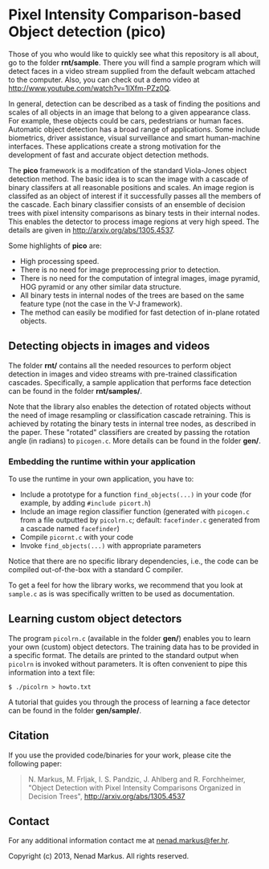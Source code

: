 # Pixel Intensity Comparison-based Object detection (pico)

Those of you who would like to quickly see what this repository is all about, go to the folder **rnt/sample**.
There you will find a sample program which will detect faces in a video stream supplied from the default webcam attached to the computer.
Also, you can check out a demo video at <http://www.youtube.com/watch?v=1lXfm-PZz0Q>.

In general, detection can be described as a task of finding the positions and scales of all objects in an image that belong to a given appearance class.
For example, these objects could be cars, pedestrians or human faces.
Automatic object detection has a broad range of applications.
Some include biometrics, driver assistance, visual surveillance and smart human-machine interfaces.
These applications create a strong motivation for the development of fast and accurate object detection methods.

The **pico** framework is a modifcation of the standard Viola-Jones object detection method.
The basic idea is to scan the image with a cascade of binary classifers at all reasonable positions and scales.
An image region is classifed as an object of interest if it successfully passes all the members of the cascade.
Each binary classifier consists of an ensemble of decision trees with pixel intensity comparisons as binary tests in their internal nodes.
This enables the detector to process image regions at very high speed.
The details are given in <http://arxiv.org/abs/1305.4537>.

Some highlights of **pico** are:

* High processing speed.
* There is no need for image preprocessing prior to detection.
* There is no need for the computation of integral images, image pyramid, HOG pyramid or any other similar data structure.
* All binary tests in internal nodes of the trees are based on the same feature type (not the case in the V-J framework).
* The method can easily be modified for fast detection of in-plane rotated objects.

## Detecting objects in images and videos

The folder **rnt/** contains all the needed resources to perform object detection in images and video streams with pre-trained classification cascades.
Specifically, a sample application that performs face detection can be found in the folder **rnt/samples/**.

Note that the library also enables the detection of rotated objects without the need of image resampling or classification cascade retraining.
This is achieved by rotating the binary tests in internal tree nodes, as described in the paper.
These "rotated" classifiers are created by passing the rotation angle (in radians) to `picogen.c`.
More details can be found in the folder **gen/**.

### Embedding the runtime within your application

To use the runtime in your own application, you have to:

* Include a prototype for a function `find_objects(...)` in your code (for example, by adding `#include picort.h`)
* Include an image region classifier function (generated with `picogen.c` from a file outputted by `picolrn.c`; default: `facefinder.c` generated from a cascade named `facefinder`)
* Compile `picornt.c` with your code
* Invoke `find_objects(...)` with appropriate parameters

Notice that there are no specific library dependencies, i.e., the code can be compiled out-of-the-box with a standard C compiler.

To get a feel for how the library works, we recommend that you look at `sample.c` as is was specifically written to be used as documentation.

## Learning custom object detectors

The program `picolrn.c` (available in the folder **gen/**) enables you to learn your own (custom) object detectors.
The training data has to be provided in a specific format.
The details are printed to the standard output when `picolrn` is invoked without parameters.
It is often convenient to pipe this information into a text file:

    $ ./picolrn > howto.txt

A tutorial that guides you through the process of learning a face detector can be found in the folder **gen/sample/**.

## Citation

If you use the provided code/binaries for your work, please cite the following paper:
> N. Markus, M. Frljak, I. S. Pandzic, J. Ahlberg and R. Forchheimer, "Object Detection with Pixel Intensity Comparisons Organized in Decision Trees", <http://arxiv.org/abs/1305.4537>

## Contact

For any additional information contact me at <nenad.markus@fer.hr>.

Copyright (c) 2013, Nenad Markus.
All rights reserved.
